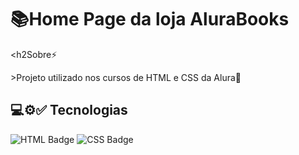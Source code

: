 <h1>📚Home Page da loja AluraBooks</h1>

<h2Sobre⚡</h2>
<p>>Projeto utilizado nos cursos de HTML e CSS da Alura🚀</p>

## 💻⚙️✅ Tecnologias
<div>
  <img src="https://img.shields.io/badge/HTML-HTML5-orange?style=for-the-badge&logo=HTML5&logoColor=orange" alt="HTML Badge">
  <img src="https://img.shields.io/badge/CSS-CSS3-blue?style=for-the-badge&logo=CSS3&logoColor=blue" alt="CSS Badge">
</div>
